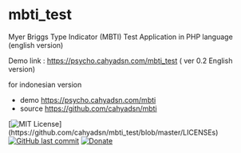 # mbti_test
Myer Briggs Type Indicator (MBTI) Test Application in PHP language (english version)

Demo link : https://psycho.cahyadsn.com/mbti_test ( ver 0.2 English version)

for indonesian version
- demo https://psycho.cahyadsn.com/mbti 
- source https://github.com/cahyadsn/mbti

[![MIT License](https://img.shields.io/apm/l/atomic-design-ui.svg?)](https://github.com/cahyadsn/mbti_test/blob/master/LICENSEs)
[![GitHub last commit](https://img.shields.io/github/last-commit/google/skia.svg?style=flat)]()
[![Donate](https://img.shields.io/badge/$-support-ff69b4.svg?style=flat)](https://paypal.me/cahyadwiana)  
